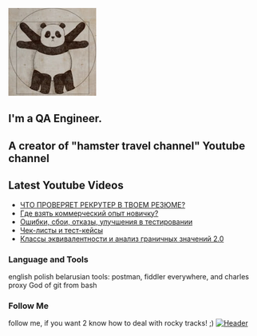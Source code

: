 [![Header](https://github.com/Bajnou/Alexey/blob/main/assets/pnd.png)](https://www.youtube.com/user/Stanleyxxl/)
## I'm a QA Engineer. 
## A creator of "hamster travel channel" Youtube channel 

## Latest Youtube Videos

<!-- YOUTUBE:START -->
- [ЧТО ПРОВЕРЯЕТ РЕКРУТЕР В ТВОЕМ РЕЗЮМЕ?](https://www.youtube.com/watch?v=20sqlQSdye4)
- [Где взять коммерческий опыт новичку?](https://www.youtube.com/watch?v=F1GFPXUj6wo)
- [Ошибки, сбои, отказы, улучшения в тестировании](https://www.youtube.com/watch?v=p4SwlO9XDH0)
- [Чек-листы и тест-кейсы](https://www.youtube.com/watch?v=D2shLisnEBM)
- [Классы эквивалентности и анализ граничных значений 2.0](https://www.youtube.com/watch?v=NQBi716WCOU)
<!-- YOUTUBE:END -->

### Language and Tools
english
polish
belarusian
tools: postman, fiddler everywhere, and charles proxy
God of git from bash

### Follow Me
follow me, if you want 2 know how to deal with rocky tracks! ;)
[![Header](https://img.shields.io/badge/Youtube-090909?style=for-the-badge&logo=youtube&logoColor=f70000)](https://www.youtube.com/user/Stanleyxxl?sub_confirmation=1)
